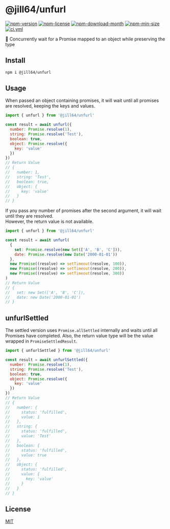<!----- BEGIN GHOST DOCS HEADER ----->

# @jill64/unfurl


<!----- BEGIN GHOST DOCS BADGES ----->
<a href="https://npmjs.com/package/@jill64/unfurl"><img src="https://img.shields.io/npm/v/@jill64/unfurl" alt="npm-version" /></a> <a href="https://npmjs.com/package/@jill64/unfurl"><img src="https://img.shields.io/npm/l/@jill64/unfurl" alt="npm-license" /></a> <a href="https://npmjs.com/package/@jill64/unfurl"><img src="https://img.shields.io/npm/dm/@jill64/unfurl" alt="npm-download-month" /></a> <a href="https://npmjs.com/package/@jill64/unfurl"><img src="https://img.shields.io/bundlephobia/min/@jill64/unfurl" alt="npm-min-size" /></a> <a href="https://github.com/jill64/unfurl/actions/workflows/ci.yml"><img src="https://github.com/jill64/unfurl/actions/workflows/ci.yml/badge.svg" alt="ci.yml" /></a>
<!----- END GHOST DOCS BADGES ----->


💠 Concurrently wait for a Promise mapped to an object while preserving the type

<!----- END GHOST DOCS HEADER ----->

## Install

```sh
npm i @jill64/unfurl
```

## Usage

When passed an object containing promises, it will wait until all promises are resolved, keeping the keys and values.

```js
import { unfurl } from '@jill64/unfurl'

const result = await unfurl({
  number: Promise.resolve(1),
  string: Promise.resolve('Test'),
  boolean: true,
  object: Promise.resolve({
    key: 'value'
  })
})
// Return Value
// {
//   number: 1,
//   string: 'Test',
//   boolean: true,
//   object: {
//     key: 'value'
//   }
// }
```

If you pass any number of promises after the second argument, it will wait until they are resolved.  
However, the return value is not available.

```js
import { unfurl } from '@jill64/unfurl'

const result = await unfurl(
  {
    set: Promise.resolve(new Set(['A', 'B', 'C'])),
    date: Promise.resolve(new Date('2000-01-01'))
  },
  new Promise((resolve) => setTimeout(resolve, 100)),
  new Promise((resolve) => setTimeout(resolve, 200)),
  new Promise((resolve) => setTimeout(resolve, 300))
)
// Return Value
// {
//   set: new Set(['A', 'B', 'C']),
//   date: new Date('2000-01-01')
// }
```

## unfurlSettled

The settled version uses `Promise.allSettled` internally and waits until all Promises have completed. Also, the return value type will be the value wrapped in `PromiseSettledResult`.

```js
import { unfurlSettled } from '@jill64/unfurl'

const result = await unfurlSettled({
  number: Promise.resolve(1),
  string: Promise.resolve('Test'),
  boolean: true,
  object: Promise.resolve({
    key: 'value'
  })
})
// Return Value
// {
//   number: {
//     status: 'fulfilled',
//     value: 1
//   },
//   string: {
//     status: 'fulfilled',
//     value: 'Test'
//   },
//   boolean: {
//     status: 'fulfilled',
//     value: true
//   },
//   object: {
//     status: 'fulfilled',
//     value: {
//       key: 'value'
//     }
//   }
// }
```

<!----- BEGIN GHOST DOCS FOOTER ----->

## License

[MIT](LICENSE)

<!----- END GHOST DOCS FOOTER ----->

